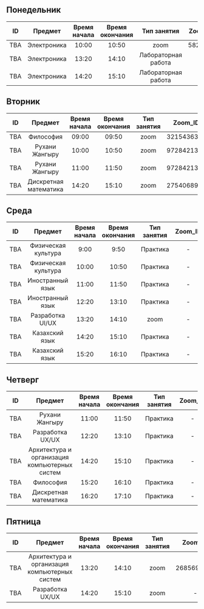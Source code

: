 ## Понедельник
|ID  |Предмет    |Время начала   |Время окончания   |Тип занятия |Zoom_ID   |Zoom_pass |Аудитория |Преподаватель    |
|----|:---------:|:-------------:|:----------------:|:----------:|:--------:|:--------:|:--------:|:----------:|
|TBA |Электроника                | 10:00 | 10:50 | zoom                | 5828662 | 987123456 | -   | Байдуалиева А. |
|TBA |Электроника                | 13:20 | 14:10 | Лабораторная работа | -       | -         | 203 | Байдуалиева А. |
|TBA |Электроника                | 14:20 | 15:10 | Лабораторная работа | -       | -         | 203 | Байдуалиева А. |

## Вторник
|ID  |Предмет    |Время начала   |Время окончания   |Тип занятия |Zoom_ID   |Zoom_pass |Аудитория |Преподаватель    |
|----|:---------:|:-------------:|:----------------:|:----------:|:--------:|:--------:|:--------:|:----------:|
|TBA |Философия             | 09:00 | 09:50 | zoom | 3215436300 | 987123456 | - | Муханова Г.Б.    |
|TBA |Рухани Жангыру        | 10:00 | 10:50 | zoom | 9728421361 | SeT9mP    | - | Кенжебаев Н.Т.   |
|TBA |Рухани Жангыру        | 11:00 | 11:50 | zoom | 9728421361 | SeT9mP    | - | Кенжебаев Н.Т.   |
|TBA |Дискретная математика | 14:20 | 15:10 | zoom | 2754068938 | 987123456 | - | Джумабекова Б.Ж. |

## Среда
|ID  |Предмет    |Время начала   |Время окончания   |Тип занятия |Zoom_ID   |Zoom_pass |Аудитория |Преподаватель    |
|----|:---------:|:-------------:|:----------------:|:----------:|:--------:|:--------:|:--------:|:----------:|
|TBA |Физическая культура           | 9:00   | 9:50   | Практика   | - | - | с/з | Болтаев С.Б |
|TBA |Физическая культура           | 10:00  | 10:50  | Практика   | - | - | с/з | Болтаев С.Б |
|TBA |Иностранный язык              | 11:00  | 11:50  | Практика   | - | - | 502 | Жакупова С  |
|TBA |Иностранный язык              | 12:20  | 13:10  | Практика   | - | - | 502 | Жакупова С  |
|TBA |Разработка UI/UX              | 13:20  | 14:10  | zoom       | - | - | - | Курманбеккызы |
|TBA |Казахский язык                | 14:20  | 15:10  | Практика   | - | - | 301 | Дуйсембекова  |
|TBA |Казахский язык                | 15:20  | 16:10  | Практика   | - | - | 301 | Дуйсембекова  |

## Четверг
|ID  |Предмет    |Время начала   |Время окончания   |Тип занятия |Zoom_ID   |Zoom_pass |Аудитория |Преподаватель    |
|----|:---------:|:-------------:|:----------------:|:----------:|:--------:|:--------:|:--------:|:----------:|
|TBA |Рухани Жангыру              | 11:00  | 11:50  | Практика | - | - | 501 | Кенжебаев Н.Т. |
|TBA |Разработка UX/UX             | 12:20  | 13:10  | Практика | - | - | 217 | Курманбеккызы |
|TBA |Архитектура и организация компьютерных систем | 14:20 | 15:10 | Практика | - | - | 503 | Турмагамбетова Ф |
|TBA |Философия                    | 15:20 | 16:10 | Практика | - | - | 210 | Муханова Г.Б.. |
|TBA |Дискретная математика       | 16:20 | 17:10 | Практика | - | - | 210 | Джумабекова |

## Пятница
|ID  |Предмет    |Время начала   |Время окончания   |Тип занятия |Zoom_ID   |Zoom_pass |Аудитория |Преподаватель    |
|----|:---------:|:-------------:|:----------------:|:----------:|:--------:|:--------:|:--------:|:----------:|
|TBA |Архитектура и организация компьютерных систем | 13:20 | 14:10 | zoom | 2685698372 | 987123456 | - | Курманбеккызы |
|TBA |Разработка UX/UX                              | 14:20 | 15:10 | zoom | - | - | - | Курманбеккызы |
